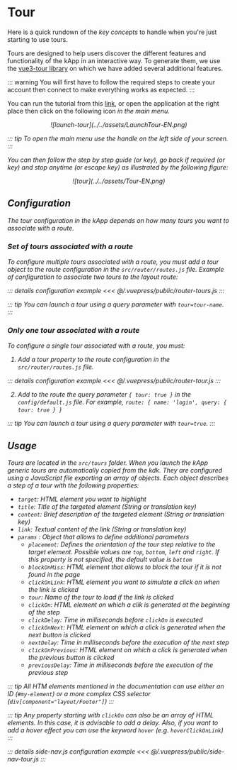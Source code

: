 # Tour

Here is a quick rundown of the *key concepts* to handle when you're just starting to use tours.

Tours are designed to help users discover the different features and functionality of the kApp in an interactive way. To generate them, we use the [vue3-tour library](https://github.com/alexandreDavid/vue3-tour) on which we have added several additional features.

::: warning
You will first have to follow the required steps to create your account then connect to make everything works as expected.
:::

You can run the tutorial from this [link](https://kapp.dev.kalisio.xyz/#/home/layout?tour=home), or open the application at the right place then click on the following icon <a href=""><i class="las la-question-circle"/></a> in the main menu.
<p align="center">
![launch-tour](../../assets/LaunchTour-EN.png)
</p>

::: tip
To open the main menu use the handle on the left side of your screen.
:::

You can then follow the step by step guide <a href=""><i class="las la-chevron-right"/></a> (or <i class="las la-arrow-right"/> key), go back if required <a href=""><i class="las la-chevron-left"/></a> (or <i class="las la-arrow-left"/> key) and stop anytime <a href=""><i class="las la-times"/></a> (or *escape* key) as illustrated by the following figure:
<p align="center">
![tour](../../assets/Tour-EN.png)
</p>

## Configuration

The tour configuration in the kApp depends on how many tours you want to associate with a route.

### Set of tours associated with a route

To configure multiple tours associated with a route, you must add a tour object to the route configuration in the `src/router/routes.js` file.
Example of configuration to associate two tours to the layout route:

::: details configuration example
<<< @/.vuepress/public/router-tours.js
:::

::: tip
You can launch a tour using a query parameter with `tour=tour-name`.
:::

### Only one tour associated with a route

To configure a single tour associated with a route, you must:

1. Add a tour property to the route configuration in the `src/router/routes.js` file.

::: details configuration example
<<< @/.vuepress/public/router-tour.js
:::

2. Add to the route the query parameter `{ tour: true }` in the `config/default.js` file. For example, `route: { name: 'login', query: { tour: true } }`

::: tip
You can launch a tour using a query parameter with `tour=true`.
:::

## Usage

Tours are located in the `src/tours` folder. When you launch the kApp generic tours are automatically copied from the kdk. They are configured using a JavaScript file exporting an array of objects. Each object describes a step of a tour with the following properties:

- `target`: HTML element you want to highlight
- `title`: Title of the targeted element (String or translation key)
- `content`: Brief description of the targeted element (String or translation key)
- `link`: Textual content of the link  (String or translation key)
- `params` : Object that allows to define additional parameters
  - `placement`: Defines the orientation of the tour step relative to the target element. Possible values are `top`, `bottom`, `left` and `right`. If this property is not specified, the default value is `bottom`
  - `blockOnMiss`: HTML element that allows to block the tour if it is not found in the page
  - `clickOnLink`: HTML element you want to simulate a click on when the link is clicked
  - `tour`: Name of the tour to load if the link is clicked
  - `clickOn`: HTML element on which a clik is generated at the beginning of the step
  - `clickDelay`: Time in milliseconds before `clickOn` is executed
  - `clickOnNext`: HTML element on which a click is generated when the next button is clicked
  - `nextDelay`: Time in milliseconds before the execution of the next step
  - `clickOnPrevious`: HTML element on which a click is generated when the previous button is clicked
  - `previousDelay`: Time in milliseconds before the execution of the previous step

::: tip
All HTM elements mentioned in the documentation can use either an ID (`#my-element`) or a more complex CSS selector (`div[component="layout/Footer"]`)
:::

::: tip
Any property starting with `clickOn` can also be an array of HTML elements. In this case, it is advisable to add a delay. Also, if you want to add a hover effect you can use the keyword `hover` (e.g. `hoverClickOnLink`)
:::

::: details side-nav.js configuration example
<<< @/.vuepress/public/side-nav-tour.js
:::
